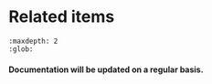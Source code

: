 # Related items

```{toctree}
:maxdepth: 2
:glob:
```

#### Documentation will be updated on a regular basis. 